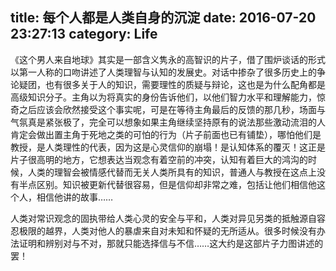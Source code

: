 title: 每个人都是人类自身的沉淀
date: 2016-07-20 23:27:13
category: Life
---
《这个男人来自地球》其实是一部含义隽永的高智识的片子，借了围炉谈话的形式以第一人称的口吻讲述了人类理智与认知的发展史。对话中掺杂了很多历史上的争论疑团，也有很多关于人的知识，需要理性的质疑与辩论，这也是为什么配角都是高级知识分子。主角以为将真实的身份告诉他们，以他们智力水平和理解能力，惊奇之后应该会欣然接受这个事实呢，可是在等待主角最后的反馈的那几秒，场面与气氛真是紧张极了，完全可以想象如果主角继续坚持原有的说法那些激动流泪的人肯定会做出置主角于死地之类的可怕的行为（片子前面也已有铺垫），哪怕他们是教授，是人类理性的代表，因为这是心灵信仰的崩塌！是认知体系的覆灭！这正是片子很高明的地方，它想表达当观念有着空前的冲突，认知有着巨大的鸿沟的时候，人类的理智会被情感代替而无关人类所具有的知识，普通人与教授在这点上没有半点区别。知识被更新代替很容易，但是信仰却非常之难，包括让他们相信他这个人，相信他讲的故事……

人类对常识观念的固执带给人类心灵的安全与平和，人类对异见另类的抵触源自容忍极限的越界，人类对他人的暴虐来自对未知和怀疑的无所适从。很多时候没有办法证明和辨别对与不对，那就只能选择信与不信……这大约是这部片子力图讲述的罢！

